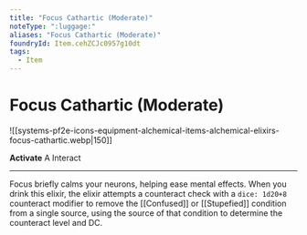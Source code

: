 ```yaml
---
title: "Focus Cathartic (Moderate)"
noteType: ":luggage:"
aliases: "Focus Cathartic (Moderate)"
foundryId: Item.cehZCJc0957g10dt
tags:
  - Item
---
```


# Focus Cathartic (Moderate)
![[systems-pf2e-icons-equipment-alchemical-items-alchemical-elixirs-focus-cathartic.webp|150]]

**Activate** A Interact

* * *

Focus briefly calms your neurons, helping ease mental effects. When you drink this elixir, the elixir attempts a counteract check with a `dice: 1d20+8` counteract modifier to remove the [[Confused]] or [[Stupefied]] condition from a single source, using the source of that condition to determine the counteract level and DC.
